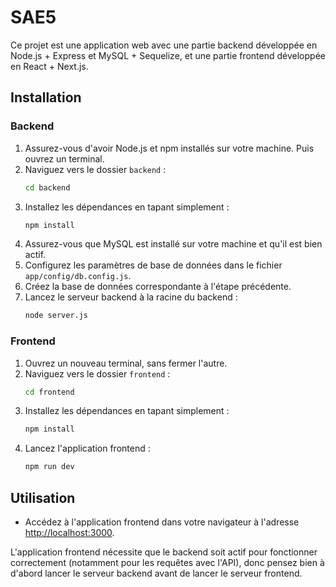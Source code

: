 # SAE5

Ce projet est une application web avec une partie backend développée en Node.js + Express et MySQL + Sequelize, et une partie frontend développée en React + Next.js.

## Installation

### Backend

1. Assurez-vous d'avoir Node.js et npm installés sur votre machine. Puis ouvrez un terminal.
2. Naviguez vers le dossier `backend` :
    ```bash
    cd backend
    ```
3. Installez les dépendances en tapant simplement :
    ```bash
    npm install
    ```
4. Assurez-vous que MySQL est installé sur votre machine et qu'il est bien actif.
5. Configurez les paramètres de base de données dans le fichier `app/config/db.config.js`.
6. Créez la base de données correspondante à l'étape précédente.
7. Lancez le serveur backend à la racine du backend :
    ```bash
    node server.js
    ```

### Frontend

1. Ouvrez un nouveau terminal, sans fermer l'autre.
2. Naviguez vers le dossier `frontend` :
    ```bash
    cd frontend
    ```
2. Installez les dépendances en tapant simplement :
    ```bash
    npm install
    ```
3. Lancez l'application frontend :
    ```bash
    npm run dev
    ```

## Utilisation

- Accédez à l'application frontend dans votre navigateur à l'adresse [http://localhost:3000](http://localhost:3000).

L'application frontend nécessite que le backend soit actif pour fonctionner correctement (notamment pour les requêtes avec l'API), donc pensez bien à d'abord lancer le serveur backend avant de lancer le serveur frontend.
